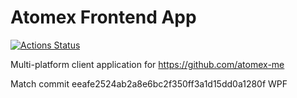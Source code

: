 # Atomex Frontend App

[![Actions Status](https://github.com/atomex-me/atomex.client.web/workflows/.NET%20Core%20CICD/badge.svg)](https://github.com/atomex-me/atomex.client.web/actions)

Multi-platform client application for https://github.com/atomex-me

Match commit eeafe2524ab2a8e6bc2f350ff3a1d15dd0a1280f WPF
